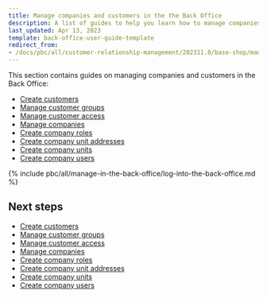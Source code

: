 ```yaml
---
title: Manage companies and customers in the the Back Office
description: A list of guides to help you learn how to manage companies and customers in the Spryker back office.
last_updated: Apr 13, 2023
template: back-office-user-guide-template
redirect_from:
- /docs/pbc/all/customer-relationship-management/202311.0/base-shop/manage-in-the-back-office/log-into-the-back-office.html
---
```


This section contains guides on managing companies and customers in the Back Office:

- [Create customers](/docs/pbc/all/customer-relationship-management/{{page.version}}/base-shop/manage-in-the-back-office/customers/create-customers.html)
- [Manage customer groups](/docs/pbc/all/customer-relationship-management/{{page.version}}/base-shop/manage-in-the-back-office/manage-customer-groups.html)
- [Manage customer access](/docs/pbc/all/customer-relationship-management/{{page.version}}/base-shop/manage-in-the-back-office/manage-customer-access.html)
- [Manage companies](/docs/pbc/all/customer-relationship-management/{{page.version}}/base-shop/manage-in-the-back-office/manage-companies.html)
- [Create company roles](/docs/pbc/all/customer-relationship-management/{{page.version}}/base-shop/manage-in-the-back-office/company-roles/create-company-roles.html)
- [Create company unit addresses](/docs/pbc/all/customer-relationship-management/{{page.version}}/base-shop/manage-in-the-back-office/company-unit-addresses/create-company-unit-addresses.html)
- [Create company units](/docs/pbc/all/customer-relationship-management/{{page.version}}/base-shop/manage-in-the-back-office/company-units/create-company-units.html)
- [Create company users](/docs/pbc/all/customer-relationship-management/{{page.version}}/base-shop/manage-in-the-back-office/company-users/create-company-users.html)

{% include pbc/all/manage-in-the-back-office/log-into-the-back-office.md %} <!-- To edit, see /_includes/pbc/all/manage-in-the-back-office/log-into-the-back-office.md -->

## Next steps

- [Create customers](/docs/pbc/all/customer-relationship-management/{{page.version}}/base-shop/manage-in-the-back-office/customers/create-customers.html)
- [Manage customer groups](/docs/pbc/all/customer-relationship-management/{{page.version}}/base-shop/manage-in-the-back-office/manage-customer-groups.html)
- [Manage customer access](/docs/pbc/all/customer-relationship-management/{{page.version}}/base-shop/manage-in-the-back-office/manage-customer-access.html)
- [Manage companies](/docs/pbc/all/customer-relationship-management/{{page.version}}/base-shop/manage-in-the-back-office/manage-companies.html)
- [Create company roles](/docs/pbc/all/customer-relationship-management/{{page.version}}/base-shop/manage-in-the-back-office/company-roles/create-company-roles.html)
- [Create company unit addresses](/docs/pbc/all/customer-relationship-management/{{page.version}}/base-shop/manage-in-the-back-office/company-unit-addresses/create-company-unit-addresses.html)
- [Create company units](/docs/pbc/all/customer-relationship-management/{{page.version}}/base-shop/manage-in-the-back-office/company-units/create-company-units.html)
- [Create company users](/docs/pbc/all/customer-relationship-management/{{page.version}}/base-shop/manage-in-the-back-office/company-users/create-company-users.html)
